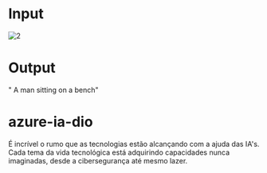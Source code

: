 # Input
![2](https://github.com/IhuryCPrado/azure-ia-dio/assets/112974978/414b918d-bc5d-4f64-aaf4-963619b7f610)

# Output
"
A man sitting on a bench"




# azure-ia-dio
É incrível o rumo que as tecnologias estão alcançando com a ajuda das IA's. Cada tema da vida tecnológica está adquirindo capacidades nunca imaginadas, desde a cibersegurança até mesmo lazer.
